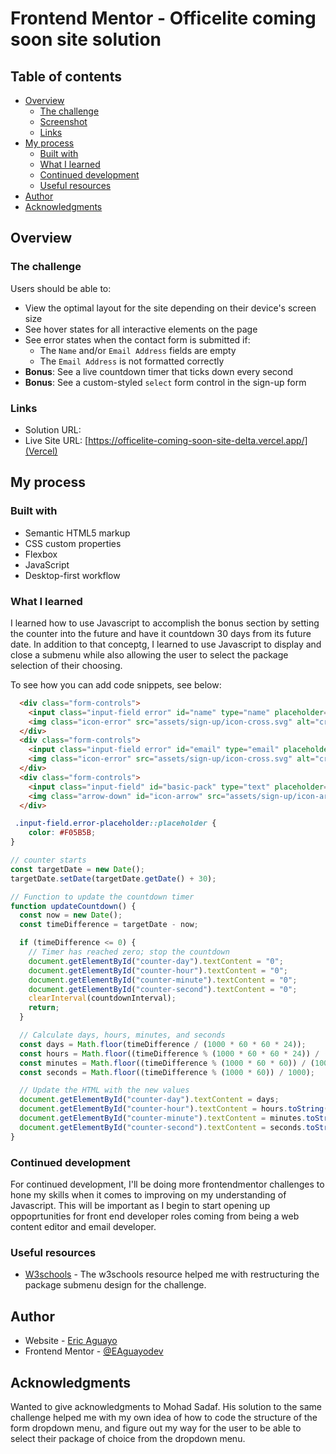 # Frontend Mentor - Officelite coming soon site solution

## Table of contents

- [Overview](#overview)
  - [The challenge](#the-challenge)
  - [Screenshot](#screenshot)
  - [Links](#links)
- [My process](#my-process)
  - [Built with](#built-with)
  - [What I learned](#what-i-learned)
  - [Continued development](#continued-development)
  - [Useful resources](#useful-resources)
- [Author](#author)
- [Acknowledgments](#acknowledgments)


## Overview

### The challenge

Users should be able to:

- View the optimal layout for the site depending on their device's screen size
- See hover states for all interactive elements on the page
- See error states when the contact form is submitted if:
  - The `Name` and/or `Email Address` fields are empty
  - The `Email Address` is not formatted correctly
- **Bonus**: See a live countdown timer that ticks down every second
- **Bonus**: See a custom-styled `select` form control in the sign-up form

### Links

- Solution URL: [](Github)
- Live Site URL: [https://officelite-coming-soon-site-delta.vercel.app/](Vercel)

## My process

### Built with

- Semantic HTML5 markup
- CSS custom properties
- Flexbox
- JavaScript
- Desktop-first workflow


### What I learned
I learned how to use Javascript to accomplish the bonus section by setting the counter into the future and have it countdown 30 days from its future date. In addition to that conceptg, I learned to use Javascript to display and close a submenu while also allowing the user to select the package selection of their choosing.

To see how you can add code snippets, see below:

```html
  <div class="form-controls">
    <input class="input-field error" id="name" type="name" placeholder="Name">
    <img class="icon-error" src="assets/sign-up/icon-cross.svg" alt="cross">
  </div>
  <div class="form-controls">
    <input class="input-field error" id="email" type="email" placeholder="Email Address">
    <img class="icon-error" src="assets/sign-up/icon-cross.svg" alt="cross">
  </div>
  <div class="form-controls">
    <input class="input-field" id="basic-pack" type="text" placeholder="Basic Pack Free">
    <img class="arrow-down" id="icon-arrow" src="assets/sign-up/icon-arrow-down.svg" alt="arrow-down">
  </div>
```
```css
 .input-field.error-placeholder::placeholder {
    color: #F05B5B;
}
```
```js
// counter starts
const targetDate = new Date();
targetDate.setDate(targetDate.getDate() + 30);

// Function to update the countdown timer
function updateCountdown() {
  const now = new Date();
  const timeDifference = targetDate - now;

  if (timeDifference <= 0) {
    // Timer has reached zero; stop the countdown
    document.getElementById("counter-day").textContent = "0";
    document.getElementById("counter-hour").textContent = "0";
    document.getElementById("counter-minute").textContent = "0";
    document.getElementById("counter-second").textContent = "0";
    clearInterval(countdownInterval);
    return;
  }

  // Calculate days, hours, minutes, and seconds
  const days = Math.floor(timeDifference / (1000 * 60 * 60 * 24));
  const hours = Math.floor((timeDifference % (1000 * 60 * 60 * 24)) / (1000 * 60 * 60));
  const minutes = Math.floor((timeDifference % (1000 * 60 * 60)) / (1000 * 60));
  const seconds = Math.floor((timeDifference % (1000 * 60)) / 1000);

  // Update the HTML with the new values
  document.getElementById("counter-day").textContent = days;
  document.getElementById("counter-hour").textContent = hours.toString().padStart(2, '0');
  document.getElementById("counter-minute").textContent = minutes.toString().padStart(2, '0');
  document.getElementById("counter-second").textContent = seconds.toString().padStart(2, '0');
}
```

### Continued development
For continued development, I'll be doing more frontendmentor challenges to hone my skills when it comes to improving on my understanding of Javascript. This will be important as I begin to start opening up oppoprtunities for front end developer roles coming from being a web content editor and email developer.

### Useful resources

- [W3schools](https://www.w3schools.com/howto/howto_js_dropdown.asp) - The w3schools resource helped me with restructuring the package submenu design for the challenge.

## Author

- Website - [Eric Aguayo](https://www.ericaguayo.com)
- Frontend Mentor - [@EAguayodev](https://www.frontendmentor.io/profile/EAguayodev/solutions)

## Acknowledgments
Wanted to give acknowledgments to Mohad Sadaf. His solution to the same challenge helped me with my own idea of how to code the structure of the form dropdown menu, and figure out my way for the user to be able to select their package of choice from the dropdown menu. 
